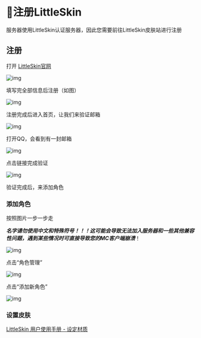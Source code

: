# 🎿注册LittleSkin

服务器使用LittleSkin认证服务器，因此您需要前往LittleSkin皮肤站进行注册

## 注册

打开 [LittleSkin官网](https://littleskin.cn/)

![img](https://img.picui.cn/free/2025/03/01/67c28b1c126cb.png)

填写完全部信息后注册（如图）

![img](https://img.picui.cn/free/2025/03/01/67c28b1b3e350.png)

注册完成后进入首页，让我们来验证邮箱

![img](https://img.picui.cn/free/2025/03/01/67c28bafb1ed0.png)

打开QQ，会看到有一封邮箱

![img](https://img.picui.cn/free/2025/03/01/67c28bafdcd8b.png)

点击链接完成验证

![img](https://img.picui.cn/free/2025/03/01/67c28baf77885.png)

验证完成后，来添加角色

### 添加角色

按照图片一步一步走   

***名字请勿使用中文和特殊符号！！！这可能会导致无法加入服务器和一些其他兼容性问题，遇到某些情况时可直接导致您的MC客户端崩溃***！

![img](https://img.picui.cn/free/2025/03/01/67c28baf87296.png)

点击“角色管理”

![img](https://img.picui.cn/free/2025/03/01/67c28baf92816.png)

点击“添加新角色”

![img](https://img.picui.cn/free/2025/03/01/67c28bb0ada05.png)

### 设置皮肤

[LittleSkin 用户使用手册 - 设定材质](https://manual.littlesk.in/newbee/textures)